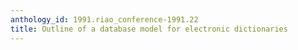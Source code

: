```yaml
---
anthology_id: 1991.riao_conference-1991.22
title: Outline of a database model for electronic dictionaries
---
```

